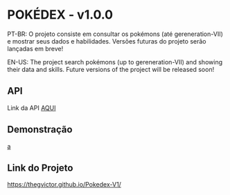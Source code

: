 
# POKÉDEX - v1.0.0

PT-BR: O projeto consiste em consultar os pokémons (até gereneration-VII) e mostrar seus dados e habilidades. Versões futuras do projeto serão lançadas em breve!

EN-US: The project search pokémons (up to gereneration-VII) and showing their data and skills. Future versions of the project will be released soon!


## API

Link da API [AQUI](https://pokeapi.co)


## Demonstração


[a](pokedexDemo.gif)



## Link do Projeto

https://thegvictor.github.io/Pokedex-V1/
